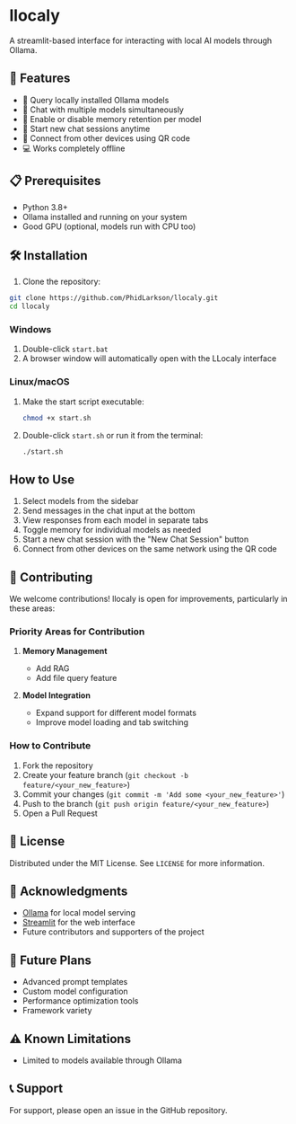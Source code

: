 # llocaly

A streamlit-based interface for interacting with local AI models through Ollama.


## 🚀 Features

- 🤖 Query locally installed Ollama models
- 📝 Chat with multiple models simultaneously
- 💾 Enable or disable memory retention per model
- 🔄 Start new chat sessions anytime
- 📱 Connect from other devices using QR code
- 💻 Works completely offline


## 📋 Prerequisites

- Python 3.8+
- Ollama installed and running on your system
- Good GPU (optional, models run with CPU too)

## 🛠️ Installation

1. Clone the repository:
```bash
git clone https://github.com/PhidLarkson/llocaly.git
cd llocaly
```

### Windows

1. Double-click `start.bat`
2. A browser window will automatically open with the LLocaly interface

### Linux/macOS

1. Make the start script executable:
   ```bash
   chmod +x start.sh
   ```
2. Double-click `start.sh` or run it from the terminal:
   ```bash
   ./start.sh
   ```

## How to Use

1. Select models from the sidebar
2. Send messages in the chat input at the bottom
3. View responses from each model in separate tabs
4. Toggle memory for individual models as needed
5. Start a new chat session with the "New Chat Session" button
6. Connect from other devices on the same network using the QR code


## 🤝 Contributing

We welcome contributions! llocaly is open for improvements, particularly in these areas:

### Priority Areas for Contribution

1. **Memory Management**
   - Add RAG 
   - Add file query feature

2. **Model Integration**
   - Expand support for different model formats
   - Improve model loading and tab switching

### How to Contribute

1. Fork the repository
2. Create your feature branch (`git checkout -b feature/<your_new_feature>`)
3. Commit your changes (`git commit -m 'Add some <your_new_feature>'`)
4. Push to the branch (`git push origin feature/<your_new_feature>`)
5. Open a Pull Request


## 📝 License

Distributed under the MIT License. See `LICENSE` for more information.

## 🙏 Acknowledgments

- [Ollama](https://ollama.com/) for local model serving
- [Streamlit](https://streamlit.io/) for the web interface
- Future contributors and supporters of the project

## 🔮 Future Plans

- Advanced prompt templates
- Custom model configuration
- Performance optimization tools
- Framework variety

## ⚠️ Known Limitations

- Limited to models available through Ollama


## 📞 Support

For support, please open an issue in the GitHub repository.
